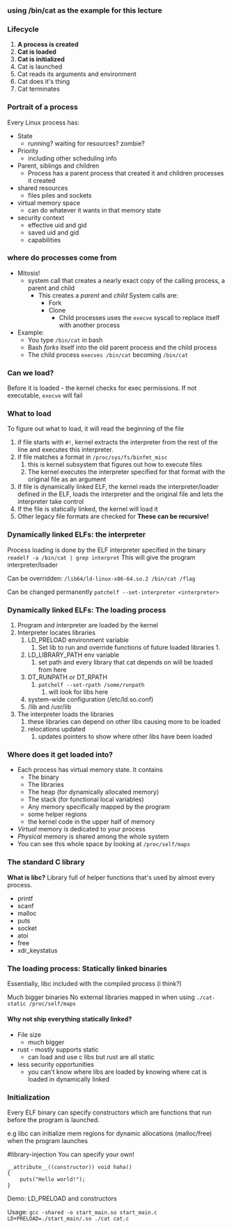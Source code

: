 

### using /bin/cat as the example for this lecture


### Lifecycle

1. **A process is created**
2. **Cat is loaded**
3. **Cat is initialized**
4. Cat is launched
5. Cat reads its arguments and environment
6. Cat does it's thing
7. Cat terminates


### Portrait of a process
Every Linux process has:
- State
	- running? waiting for resources? zombie?
- Priority
	- including other scheduling info
- Parent, siblings and children
	- Process has a parent process that created it and children processes it created
- shared resources
	- files piles and sockets
- virtual memory space
	- can do whatever it wants in that memory state
- security context
	- effective uid and gid
	- saved uid and gid
	- capabilities

### where do processes come from

- Mitosis!
	- system call that creates a nearly exact copy of the calling process, a parent and child
		- This creates a *parent* and *child* System calls are:
			- Fork
			- Clone
				- Child processes uses the `execve` syscall to replace itself with another process
- Example:
	- You type `/bin/cat` in bash
	- Bash *forks* itself into the old parent process and the child process
	- The child process `execves /bin/cat` becoming `/bin/cat`

### Can we load?
Before it is loaded - the kernel checks for exec permissions. If not executable, `execve` will fail


### What to load
To figure out what to load, it will read the beginning of the file
1. if file starts with `#!`, kernel extracts the interpreter from the rest of the line and executes this interpreter.
2. If file matches a format in `/proc/sys/fs/binfmt_misc`
	1. this is kernel subsystem that figures out how to execute files
	2. The kernel executes the interpreter specified for that format with the original file as an argument
3. If file is dynamically linked ELF, the kernel reads the interpreter/loader defined in the ELF, loads the interpreter and the original file and lets the interpreter take control
4. If the file is statically linked, the kernel will load it
5. Other legacy file formats are checked for
**These can be recursive!**


### Dynamically linked ELFs: the interpreter

Process loading is done by the ELF interpreter specified in the binary
`readelf -a /bin/cat | grep interpret`
This will give the program interpreter/loader

Can be overridden:
`/lib64/ld-linux-x86-64.so.2 /bin/cat /flag`

Can be changed permanently
`patchelf --set-interpreter <interpreter>`

### Dynamically linked ELFs: The loading process
1. Program and interpreter are loaded by the kernel
2. Interpreter locates libraries
	1. LD_PRELOAD environment variable
		1. Set lib to run and override functions of future loaded libraries
			1. 
	2. LD_LIBRARY_PATH env variable
		1. set path and every library that cat depends on will be loaded from here
	3. DT_RUNPATH or DT_RPATH
		1. `patchelf --set-rpath /some/runpath`
			1. will look for libs here
	4. system-wide configuration (/etc/ld.so.conf)
	5. /lib and /usr/lib
3. The interpreter loads the libraries
	1. these libraries can depend on other libs causing more to be loaded
	2. relocations updated
		1. updates pointers to show where other libs have been loaded


### Where does it get loaded into?

- Each process has virtual memory state. It contains
	- The binary
	- The libraries
	- The heap (for dynamically allocated memory)
	- The stack (for functional local variables)
	- Any memory specifically mapped by the program
	- some helper regions
	- the kernel code in the upper half of memory
- *Virtual* memory is dedicated to your process
- *Physical* memory is shared among the whole system
- You can see this whole space by looking at `/proc/self/maps`


### The standard C library
**What is libc?**
Library full of helper functions that's used by almost every process.
- printf
- scanf
- malloc
- puts
- socket
- atoi
- free
- xdr_keystatus

### The loading process: Statically linked binaries

Essentially, libc included with the compiled process (i think?)

Much bigger binaries
No external libraries mapped in when using `./cat-static /proc/self/maps`

#### Why not ship everything statically linked?
- File size
	- much bigger
- rust - mostly supports static
	- can load and use c libs but rust are all static
- less security opportunities
	- you can't know where libs are loaded by knowing where cat is loaded in dynamically linked


### Initialization

Every ELF binary can specify constructors which are functions that run before the program is launched. 

e.g libc can initialize mem regions for dynamic allocations (malloc/free) when the program launches

#library-injection
You can specify your own!

```
__attribute__((constructor)) void haha()
{
	puts("Hello world!");
}
```
Demo: LD_PRELOAD and constructors

Usage:
`gcc -shared -o start_main.so start_main.c`
`LD+PRELOAD=./start_main/.so ./cat cat.c`


